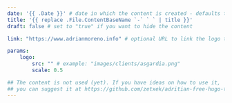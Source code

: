 ```yaml
---
date: '{{ .Date }}' # date in which the content is created - defaults to "today"
title: '{{ replace .File.ContentBaseName `-` ` ` | title }}'
draft: false # set to "true" if you want to hide the content 

link: "https://www.adrianmoreno.info" # optional URL to link the logo to

params:
    logo:
        src: "" # example: "images/clients/asgardia.png"
        scale: 0.5

## The content is not used (yet). If you have ideas on how to use it, 
## you can suggest it at https://github.com/zetxek/adritian-free-hugo-theme/discussions 
---
```

